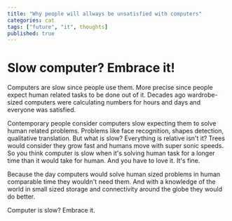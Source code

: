 ```yaml
---
title: "Why people will allways be unsatisfied with computers"
categories: cat
tags: ["future", "it", thoughts]
published: true
---
```


# Slow computer? Embrace it!

Computers are slow since people use them. More precise since people expect human related tasks to be done out of it. Decades ago wardrobe-sized computers were calculating numbers for hours and days and everyone was satisfied.

Contemporary people consider computers slow expecting them to solve human related problems. Problems like face recognition, shapes detection, qualitative translation. But what is slow? Everything is relative isn't it? Trees would consider they grow fast and humans move with super sonic speeds. So you think computer is slow when it's solving human task for a longer time than it would take for human. And you have to love it. It's fine.

Because the day computers would solve human sized problems in human comparable time they wouldn't need them. And with a knowledge of the world in small sized storage and connectivity around the globe they would do better.

Computer is slow? Embrace it.

